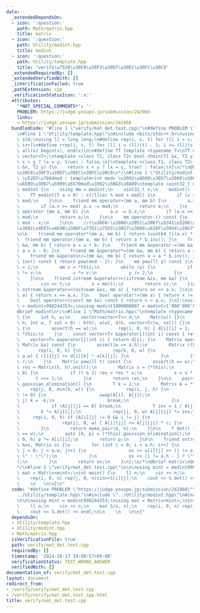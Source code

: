 ```yaml
---
data:
  _extendedDependsOn:
  - icon: ':question:'
    path: Math/matrix.hpp
    title: matrix
  - icon: ':question:'
    path: Utility/modint.hpp
    title: modint
  - icon: ':question:'
    path: Utility/template.hpp
    title: "verify\u7528\u30C6\u30F3\u30D7\u30EC\u30FC\u30C8"
  _extendedRequiredBy: []
  _extendedVerifiedWith: []
  _isVerificationFailed: true
  _pathExtension: cpp
  _verificationStatusIcon: ':x:'
  attributes:
    '*NOT_SPECIAL_COMMENTS*': ''
    PROBLEM: https://judge.yosupo.jp/submission/242966
    links:
    - https://judge.yosupo.jp/submission/242966
  bundledCode: "#line 1 \"verify/mat_det.test.cpp\"\n#define PROBLEM \"https://judge.yosupo.jp/submission/242966\"\
    \n#line 1 \"Utility/template.hpp\"\n#include <bits/stdc++.h>\nusing namespace\
    \ std;\nusing ll = long long;\n#define rep(i, s, t) for (ll i = s; i < (ll)(t);\
    \ i++)\n#define rrep(i, s, t) for (ll i = (ll)(t) - 1; i >= (ll)(s); i--)\n#define\
    \ all(x) begin(x), end(x)\n\n#define TT template <typename T>\nTT using vec =\
    \ vector<T>;\ntemplate <class T1, class T2> bool chmin(T1 &x, T2 y) {\n    return\
    \ x > y ? (x = y, true) : false;\n}\ntemplate <class T1, class T2> bool chmax(T1\
    \ &x, T2 y) {\n    return x < y ? (x = y, true) : false;\n}\n/*\n@brief verify\u7528\
    \u30C6\u30F3\u30D7\u30EC\u30FC\u30C8\n*/\n#line 1 \"Utility/modint.hpp\"\n\n//\
    \ \u52D5\u7684mod : template<int mod> \u3092\u6D88\u3057\u3066\u3001\u4E0A\u306E\
    \u65B9\u3067\u5909\u6570mod\u3092\u5BA3\u8A00\ntemplate <uint32_t mod> struct\
    \ modint {\n    using mm = modint;\n    uint32_t x;\n    modint() : x(0) {}\n\
    \    TT modint(T a = 0) : x((ll(a) % mod + mod)) {\n        if (x >= mod) x -=\
    \ mod;\n    }\n\n    friend mm operator+(mm a, mm b) {\n        a.x += b.x;\n\
    \        if (a.x >= mod) a.x -= mod;\n        return a;\n    }\n    friend mm\
    \ operator-(mm a, mm b) {\n        a.x -= b.x;\n        if (a.x >= mod) a.x +=\
    \ mod;\n        return a;\n    }\n\n    mm operator-() const {\n        return\
    \ mod - x;\n    }\n\n    //+\u3068-\u3060\u3051\u3067\u5341\u5206\u306A\u5834\u5408\
    \u3001\u4EE5\u4E0B\u306F\u7701\u7565\u3057\u3066\u826F\u3044\u3067\u3059\u3002\
    \n\n    friend mm operator*(mm a, mm b) { return (uint64_t)(a.x) * b.x; }\n  \
    \  friend mm operator/(mm a, mm b) { return a * b.inv(); }\n    friend mm &operator+=(mm\
    \ &a, mm b) { return a = a + b; }\n    friend mm &operator-=(mm &a, mm b) { return\
    \ a = a - b; }\n    friend mm &operator*=(mm &a, mm b) { return a = a * b; }\n\
    \    friend mm &operator/=(mm &a, mm b) { return a = a * b.inv(); }\n\n    mm\
    \ inv() const { return pow(mod - 2); }\n    mm pow(ll y) const {\n        mm res\
    \ = 1;\n        mm v = *this;\n        while (y) {\n            if (y & 1) res\
    \ *= v;\n            v *= v;\n            y /= 2;\n        }\n        return res;\n\
    \    }\n\n    friend istream &operator>>(istream &is, mm &a) {\n        ll t;\n\
    \        cin >> t;\n        a = mm(t);\n        return is;\n    }\n\n    friend\
    \ ostream &operator<<(ostream &os, mm a) { return os << a.x; }\n\n    bool operator==(mm\
    \ a) { return x == a.x; }\n    bool operator!=(mm a) { return x != a.x; }\n\n\
    \    bool operator<(const mm &a) const { return x < a.x; }\n};\nusing modint998244353\
    \ = modint<998244353>;\nusing modint1000000007 = modint<1'000'000'007>;\n/*\n\
    @brief modint\n*/\n#line 1 \"Math/matrix.hpp\"\ntemplate <typename T> struct Matrix\
    \ {\n    int h, w;\n    vector<vector<T>> d;\n    Matrix() {}\n    Matrix(int\
    \ h, int w, T val = 0) : h(h), w(w), d(h, vector<T>(w, val)) {}\n    Matrix &unit()\
    \ {\n        assert(h == w);\n        rep(i, 0, h) { d[i][i] = 1; }\n        return\
    \ *this;\n    }\n    const vector<T> &operator[](int i) const { return d[i]; }\n\
    \    vector<T> &operator[](int i) { return d[i]; }\n    Matrix operator*(const\
    \ Matrix &a) const {\n        assert(w == a.h);\n        Matrix r(h, a.w);\n \
    \       rep(i, 0, h) {\n            rep(k, 0, w) {\n                rep(j, 0,\
    \ a.w) { r[i][j] += d[i][k] * a[k][j]; }\n            }\n        }\n        return\
    \ r;\n    }\n    Matrix pow(ll t) const {\n        assert(h == w);\n        Matrix\
    \ res = Matrix(h, h).unit();\n        Matrix x = (*this);\n        while (t >\
    \ 0) {\n            if (t & 1) res = res * x;\n            x = x * x;\n      \
    \      t >>= 1;\n        }\n        return res;\n    }\n\n    pair<Matrix, T>\
    \ gaussian_elimination() {\n        T k = 1;\n        Matrix A = *this;\n    \
    \    rep(j, 0, min(h, w)) {\n            rep(i, j, h) {\n                if (A[i][j]\
    \ != 0) {\n                    swap(A[i], A[j]);\n                    if (i !=\
    \ j) k = -k;\n                    break;\n                }\n            }\n\n\
    \            if (A[j][j] == 0) break;\n            T inv = 1 / A[j][j];\n    \
    \        k *= A[j][j];\n            rep(jj, 0, w) A[j][jj] *= inv;\n\n       \
    \     rep(i, 0, h) if (A[i][j] != 0 && i != j) {\n                T c = -A[i][j];\n\
    \                rep(jj, 0, w) { A[i][jj] += A[j][jj] * c; }\n            }\n\
    \        }\n        return make_pair(A, k);\n    }\n\n    T det() {\n        assert(h\
    \ == w);\n        auto [A, p] = (*this).gaussian_elimination();\n        rep(i,\
    \ 0, h) p *= A[i][i];\n        return p;\n    }\n\n    friend ostream &operator<<(ostream\
    \ &os, Matrix a) {\n        for (int i = 0; i < a.h; i++) {\n            for (int\
    \ j = 0; j < a.w; j++) {\n                os << a[i][j] << (j != a.w - 1 ? \"\
    \ \" : \"\");\n            }\n            os << (i != a.h - 1 ? \"\\n\" : \"\"\
    );\n        }\n        return os;\n    }\n};\n/*\n@brief matrix\n@docs doc/matrix.md\n\
    */\n#line 5 \"verify/mat_det.test.cpp\"\n\n\nusing mint = modint998244353;\nusing\
    \ mat = Matrix<mint>;\nint main() {\n    ll n;\n    cin >> n;\n    mat S(n, n);\n\
    \    rep(i, 0, n) rep(j, 0, n)cin>>S[i][j];\n    cout << S.det() << endl;\n\n\
    \    \n   \n\n}\n"
  code: "#define PROBLEM \"https://judge.yosupo.jp/submission/242966\"\n#include \"\
    ../Utility/template.hpp\"\n#include \"../Utility/modint.hpp\"\n#include \"../Math/matrix.hpp\"\
    \n\n\nusing mint = modint998244353;\nusing mat = Matrix<mint>;\nint main() {\n\
    \    ll n;\n    cin >> n;\n    mat S(n, n);\n    rep(i, 0, n) rep(j, 0, n)cin>>S[i][j];\n\
    \    cout << S.det() << endl;\n\n    \n   \n\n}"
  dependsOn:
  - Utility/template.hpp
  - Utility/modint.hpp
  - Math/matrix.hpp
  isVerificationFile: true
  path: verify/mat_det.test.cpp
  requiredBy: []
  timestamp: '2024-10-17 19:00:57+09:00'
  verificationStatus: TEST_WRONG_ANSWER
  verifiedWith: []
documentation_of: verify/mat_det.test.cpp
layout: document
redirect_from:
- /verify/verify/mat_det.test.cpp
- /verify/verify/mat_det.test.cpp.html
title: verify/mat_det.test.cpp
---
```

